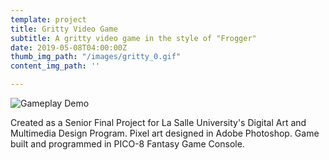 ```yaml
---
template: project
title: Gritty Video Game
subtitle: A gritty video game in the style of "Frogger"
date: 2019-05-08T04:00:00Z
thumb_img_path: "/images/gritty_0.gif"
content_img_path: ''

---
```

![](/images/gritty_3.gif "Gameplay Demo")

Created as a Senior Final Project for La Salle University's Digital Art and Multimedia Design Program. Pixel art designed in Adobe Photoshop. Game built and programmed in PICO-8 Fantasy Game Console.